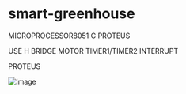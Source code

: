 # smart-greenhouse

MICROPROCESSOR8051
C
PROTEUS

USE H BRIDGE MOTOR
TIMER1/TIMER2 INTERRUPT


PROTEUS


![image](https://user-images.githubusercontent.com/46086662/142463003-fb09404e-4714-48da-af79-322bf6943c3a.png)
